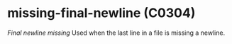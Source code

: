# missing-final-newline (C0304)
*Final newline missing* Used when the last line in a file is missing a
newline.

